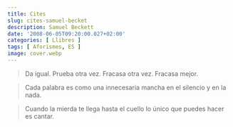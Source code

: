 ```yaml
---
title: Cites
slug: cites-samuel-becket
description: Samuel Beckett
date: '2008-06-05T09:20:00.027+02:00'
categories: [ Llibres ]
tags: [ Aforismes, ES ]
image: cover.webp
---
```


> Da igual. Prueba otra vez. Fracasa otra vez. Fracasa mejor.

> Cada palabra es como una innecesaria mancha en el silencio y en la nada.

> Cuando la mierda te llega hasta el cuello lo único que puedes hacer es cantar.
